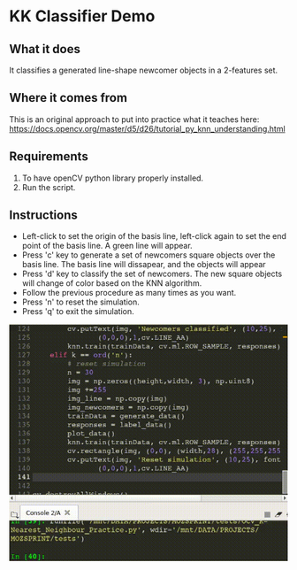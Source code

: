 # KK Classifier Demo
## What it does
It classifies a generated line-shape newcomer objects in a 2-features set.

## Where it comes from
This is an original approach to put into practice what it teaches here:
https://docs.opencv.org/master/d5/d26/tutorial_py_knn_understanding.html

## Requirements
1. To have openCV python library properly installed.
3. Run the script.

## Instructions
* Left-click to set the origin of the basis line, left-click again to set the end point of the basis line. A green line will appear.
* Press 'c' key to generate a set of newcomers square objects over the basis line. The basis line will dissapear, 
and the objects will appear
* Press 'd' key to classify the set of newcomers. The new square objects will change of color based on the KNN algorithm.
* Follow the previous procedure as many times as you want.
* Press 'n' to reset the simulation.
* Press 'q' to exit the simulation.

![video showing the demo on action](KNN-classifier/assets/K_nearest2.gif)

